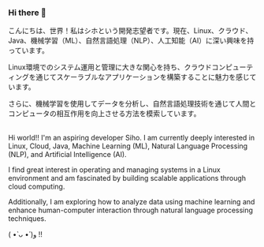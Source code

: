 ### Hi there 👋

<!--
**KitsuneSiho/KitsuneSiho** is a ✨ _special_ ✨ repository because its `README.md` (this file) appears on your GitHub profile.

Here are some ideas to get you started:

- 🔭 I’m currently working on ...
- 🌱 I’m currently learning ...
- 👯 I’m looking to collaborate on ...
- 🤔 I’m looking for help with ...
- 💬 Ask me about ...
- 📫 How to reach me: ...
- 😄 Pronouns: ...
- ⚡ Fun fact: ...
-->
             
こんにちは、世界！私はシホという開発志望者です。現在、Linux、クラウド、Java、機械学習（ML）、自然言語処理（NLP）、人工知能（AI）に深い興味を持っています。<br>

Linux環境でのシステム運用と管理に大きな関心を持ち、クラウドコンピューティングを通じてスケーラブルなアプリケーションを構築することに魅力を感じています。<br>

さらに、機械学習を使用してデータを分析し、自然言語処理技術を通じて人間とコンピュータの相互作用を向上させる方法を模索しています。<br><br>

Hi world!! I'm an aspiring developer Siho. I am currently deeply interested in Linux, Cloud, Java, Machine Learning (ML), Natural Language Processing (NLP), and Artificial Intelligence (AI). <br>

I find great interest in operating and managing systems in a Linux environment and am fascinated by building scalable applications through cloud computing. <br>

Additionally, I am exploring how to analyze data using machine learning and enhance human-computer interaction through natural language processing techniques. <br>

( •̀ ᴗ •́ )و !!
